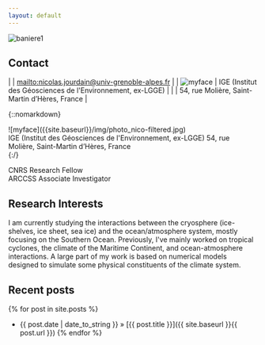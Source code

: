 ```yaml
---
layout: default
---
```


![baniere1]({{site.baseurl}}/img/baniere_3.jpg)

## Contact

|                                                         | <mailto:nicolas.jourdain@univ-grenoble-alpes.fr>           |
| ![myface]({{site.baseurl}}/img/photo_nico-filtered.jpg) | IGE (Institut des Géosciences de l'Environnement, ex-LGGE) |
|                                                         | 54, rue Molière, Saint-Martin d’Hères, France              |

{::nomarkdown}
<div style="float:left">
<div markdown="1"> ![myface]({{site.baseurl}}/img/photo_nico-filtered.jpg) </div>
<div markdown="1"> <mailto:nicolas.jourdain@univ-grenoble-alpes.fr> </div>
</div>
<div style="float:right" markdown="1">
<mailto:nicolas.jourdain@univ-grenoble-alpes.fr>
IGE (Institut des Géosciences de l'Environnement, ex-LGGE)
54, rue Molière, Saint-Martin d’Hères, France
</div>
<div style="clear:both"/>
{:/}

CNRS Research Fellow  
ARCCSS Associate Investigator


## Research Interests

I am currently studying the interactions between the cryosphere (ice-shelves, ice sheet, sea ice) and the ocean/atmosphere system, mostly focusing on the Southern Ocean. Previously, I've mainly worked on tropical cyclones, the climate of the Maritime Continent, and ocean-atmosphere interactions. A large part of my work is based on numerical models designed to simulate some physical constituents of the climate system.


## Recent posts
{% for post in site.posts %}
   - {{ post.date | date_to_string }} » [{{ post.title }}]({{ site.baseurl }}{{ post.url }})
{% endfor %}
